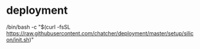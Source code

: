 # deployment


/bin/bash -c "$(curl -fsSL https://raw.githubusercontent.com/chatcher/deployment/master/setup/silicon/init.sh)"


